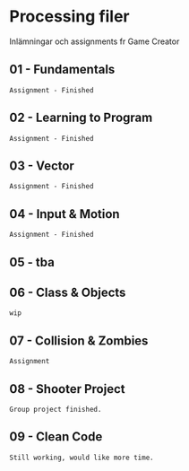 # Processing filer
Inlämningar och assignments fr Game Creator


## 01 - Fundamentals
	Assignment - Finished

## 02 - Learning to Program
	Assignment - Finished

## 03 - Vector
	Assignment - Finished
	
## 04 - Input & Motion
	Assignment - Finished

## 05 - tba

## 06 - Class & Objects
	wip
	
## 07 - Collision & Zombies
	Assignment
	
## 08 - Shooter Project
	Group project finished.
	
## 09 - Clean Code
	Still working, would like more time.
